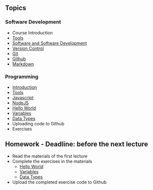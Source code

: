 
## Topics

### Software Development

- Course Introduction
- [Tools](https://github.com/FE-BE-Microdegrees/Subjects/tree/main/Programming-Basics/Topics/Tools/README.md)
- [Software and Software Development](https://github.com/FE-BE-Microdegrees/Subjects/tree/main/Software-Development/Topics/Software/README.md)
- [Version Control](https://github.com/FE-BE-Microdegrees/Subjects/tree/main/Software-Development/Topics/Version-Control/README.md)
- [Git](https://github.com/FE-BE-Microdegrees/Subjects/tree/main/Software-Development/Topics/Git/README.md)
- [Github](https://github.com/FE-BE-Microdegrees/Subjects/tree/main/Software-Development/Topics/Github/README.md)
- [Markdown](https://github.com/FE-BE-Microdegrees/Subjects/tree/main/Software-Development/Topics/Markdown/README.md)

### Programming

- [Introduction](https://github.com/FE-BE-Microdegrees/Subjects/tree/main/Programming-Basics/Topics/Introduction/README.md)
- [Tools](https://github.com/FE-BE-Microdegrees/Subjects/tree/main/Programming-Basics/Topics/Tools/README.md)
- [Javascript](https://github.com/FE-BE-Microdegrees/Subjects/tree/main/Programming-Basics/Topics/Javascript/README.md)
- [NodeJS](https://github.com/FE-BE-Microdegrees/Subjects/tree/main/Programming-Basics/Topics/NodeJS/README.md)
- [Hello World](https://github.com/FE-BE-Microdegrees/Subjects/tree/main/Programming-Basics/Topics/HelloWorld/README.md)
- [Variables](https://github.com/FE-BE-Microdegrees/Subjects/tree/main/Programming-Basics/Topics/Variables/README.md)
- [Data Types](https://github.com/FE-BE-Microdegrees/Subjects/tree/main/Programming-Basics/Topics/Data-Types/README.md)
- Uploading code to Github
- Exercises

## Homework - Deadline: before the next lecture

- Read the materials of the first lecture
- Complete the exercises in the materials
  - [Hello World](https://github.com/FE-BE-Microdegrees/Subjects/tree/main/Programming-Basics/Topics/HelloWorld/README.md#harjutused)
  - [Variables](https://github.com/FE-BE-Microdegrees/Subjects/tree/main/Programming-Basics/Topics/Variables/README.md#harjutused)
  - [Data Types](https://github.com/FE-BE-Microdegrees/Subjects/tree/main/Programming-Basics/Topics/Data-Types/README.md#harjutused)
- Upload the completed exercise code to Github
